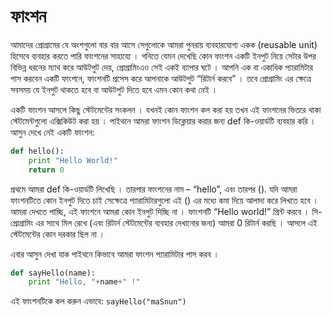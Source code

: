 # ফাংশন

আমাদের প্রোগ্রামের যে অংশগুলো বার বার আসে সেগুলোকে আমরা পুনরায় ব্যবহারযোগ্য একক (reusable unit) হিসেবে ব্যবহার করতে পারি ফাংশনের সাহায্যে । গনিতে যেমন দেখেছি কোন ফাংশন একটি ইনপুট নিয়ে সেটার উপর বিভিন্ন ধরনের ম্যাথ করে আউটপুট দেয়, প্রোগ্রামিংএও সেই একই ব্যাপার ঘটে । আপনি এক বা একাধিক প্যারামিটার পাস করবেন একটি ফাংশনে, ফাংশনটি প্রসেস করে আপনাকে আউটপুট “রিটার্ন করবে” । তবে প্রোগ্রামিং এর ক্ষেত্রে সবসময় যে ইনপুট থাকতে হবে বা আউটপুট দিতে হবে এমন কোন কথা নেই ।

একটি ফাংশন আসলে কিছু স্টেটমেন্টের সংকলন । যখনই কোন ফাংশন কল করা হয় তখন এই ফাংশনের ভিতরে থাকা স্টেটমেন্টগুলো এক্সিকিউট করা হয় । পাইথনে আমরা ফাংশন ডিক্লেয়ার করার জন্য def কি-ওয়ার্ডটি ব্যবহার করি । আসুন দেখে নেই একটি ফাংশন:

```python
def hello():
    print "Hello World!"
    return 0
```

প্রথমে আমরা def কি-ওয়ার্ডটি লিখেছি । তারপার ফাংশনের নাম – “hello”, এবং তারপর (). যদি আমরা ফাংশনটিতে কোন ইনপুট দিতে চাই সেক্ষেত্রে প্যারামিটারগুলো এই () এর মধ্যে কমা দিয়ে আলাদা করে লিখতে হবে । আমরা দেখতে পাচ্ছি, এই ফাংশনে আমরা কোন ইনপুট দিচ্ছি না । ফাংশনটি “Hello world!” প্রিন্ট করবে । সি-প্রোগ্রামিং এর সাথে মিল রেখে (এবং রিটার্ন স্টেটমেন্টের ব্যবহার দেখানোর জন্য) আমরা 0 রিটার্ন করছি । আসলে এই স্টেটমেন্টের কোন দরকার ছিল না ।

এবার আসুন দেখা যাক পাইথনে কিভাবে আমরা ফাংশন প্যারামিটার পাস করব ।

```python
def sayHello(name):
    print "Hello, "+name+" !"
```

এই ফাংশনটিকে কল করুন এভাবে: `sayHello("maSnun")`

